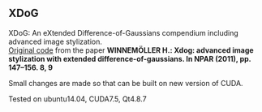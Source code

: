 ## XDoG
XDoG: An eXtended Difference-of-Gaussians compendium including advanced image stylization.  
[Original code](https://code.google.com/p/xdog-demo/) from the paper
**WINNEMÖLLER H.: Xdog: advanced image stylization with extended difference-of-gaussians. In NPAR (2011), pp. 147–156. 8, 9**

Small changes are made so that can be built on new version of CUDA.

Tested on ubuntu14.04, CUDA7.5, Qt4.8.7
